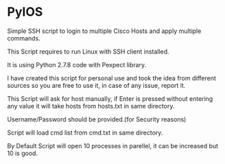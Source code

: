 PyIOS
=====

Simple SSH script to login to multiple Cisco Hosts and apply multiple commands.

This Script requires to run Linux with SSH client installed.

It is using Python 2.7.8 code with Pexpect library.

I have created this script for personal use and took the idea from different sources so you are free to use it, in case of any issue, report it.

This Script will ask for host manually, if Enter is pressed without entering any value it will take hosts from hosts.txt in same directory.

Username/Password should be provided.(for Security reasons)

Script will load cmd list from cmd.txt in same directory.

By Default Script will open 10 processes in parellel, it can be increased but 10 is good.
